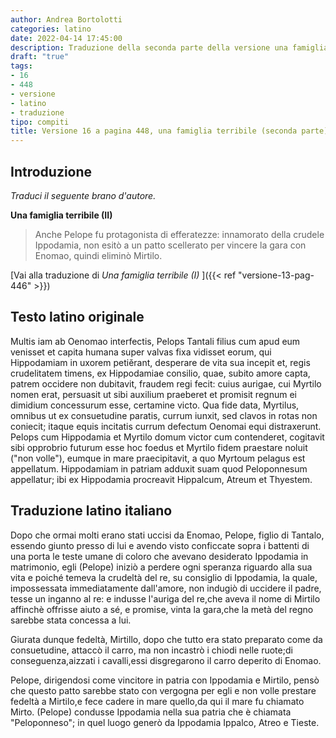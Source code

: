 ```yaml
---
author: Andrea Bortolotti
categories: latino
date: 2022-04-14 17:45:00
description: Traduzione della seconda parte della versione una famiglia terribile, esercizio 16 pagina 448, Multis iam ab Oenomao.
draft: "true"
tags:
- 16
- 448
- versione
- latino
- traduzione
tipo: compiti
title: Versione 16 a pagina 448, una famiglia terribile (seconda parte)
---
```


## Introduzione

*Traduci il seguente brano d'autore.*

**Una famiglia terribile (II)**

>  Anche Pelope fu protagonista di efferatezze: innamorato della crudele Ippodamia, non esitò a un patto scellerato per vincere la gara con Enomao, quindi eliminò Mirtilo.

[Vai alla traduzione di *Una famiglia terribile (I)* ]({{< ref "versione-13-pag-446" >}})

## Testo latino originale

Multis iam ab Oenomao interfectis, Pelops Tantali filius cum apud eum venisset et capita humana super valvas fixa vidisset eorum, qui Hippodamiam in uxorem petiĕrant, desperare de vita sua incepit et, regis crudelitatem timens, ex Hippodamiae consilio, quae, subito amore capta, patrem occidere non dubitavit, fraudem regi fecit: cuius aurigae, cui Myrtilo nomen erat, persuasit ut sibi auxilium praeberet et promisit regnum ei dimidium concessurum esse, certamine victo. Qua fide data, Myrtilus, omnibus ut ex consuetudine paratis, currum iunxit, sed clavos in rotas non coniecit; itaque equis incitatis currum defectum Oenomai equi distraxerunt. Pelops cum Hippodamia et Myrtilo domum victor cum contenderet, cogitavit sibi opprobrio futurum esse hoc foedus et Myrtilo fidem praestare noluit ("non volle"), eumque in mare praecipitavit, a quo Myrtoum pelagus est appellatum. Hippodamiam in patriam adduxit suam quod Peloponnesum appellatur; ibi ex Hippodamia procreavit Hippalcum, Atreum et Thyestem.

## Traduzione latino italiano

Dopo che ormai molti erano stati uccisi da Enomao, Pelope, figlio di Tantalo, essendo giunto presso di lui e avendo visto conficcate sopra i battenti di una porta le teste umane di coloro che avevano desiderato Ippodamia in matrimonio, egli (Pelope) iniziò a perdere ogni speranza riguardo alla sua vita e poiché temeva la crudeltà del re, su consiglio di Ippodamia, la quale, impossessata immediatamente dall'amore, non indugiò di uccidere il padre, tesse un inganno al re: e indusse l'auriga del re,che aveva il nome di Mirtilo affinchè offrisse aiuto a sé, e promise, vinta la gara,che la metà del regno sarebbe stata concessa a lui.

Giurata dunque fedeltà, Mirtillo, dopo che tutto era stato preparato come da consuetudine, attaccò il carro, ma non incastrò i chiodi nelle ruote;di conseguenza,aizzati i cavalli,essi disgregarono il carro deperito di Enomao.

Pelope, dirigendosi come vincitore in patria con Ippodamia e Mirtilo, pensò che questo patto sarebbe stato con vergogna per egli e non volle prestare fedeltà a Mirtilo,e fece cadere in mare quello,da qui il mare fu chiamato Mirto. (Pelope) condusse Ippodamia nella sua patria che è chiamata "Peloponneso"; in quel luogo generò da Ippodamia Ippalco, Atreo e Tieste.
